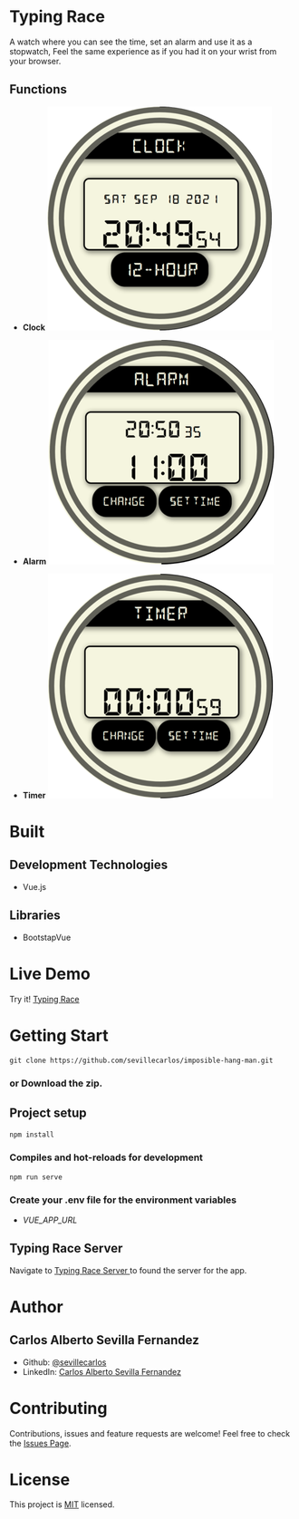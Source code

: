 # Typing Race
A watch where you can see the time, set an alarm and use it as a stopwatch, Feel the same experience as if you had it on your wrist from your browser.

## Functions 
* **Clock**
![Clock Image!](/assets/images/clock-image.png "Clock ")

* **Alarm**
![Alarm Image!](/assets/images/alarm-image.png "Alarm ")

* **Timer**
![Timer Image!](/assets/images/timer-image.png "Timer ")

# Built
## Development Technologies
- Vue.js 
## Libraries
- BootstapVue

# Live Demo
Try it! [Typing Race ](https://typing-race-app.netlify.app/)

# Getting Start
```
git clone https://github.com/sevillecarlos/imposible-hang-man.git
```
### or Download the zip.
## Project setup
```
npm install
```
### Compiles and hot-reloads for development
```
npm run serve
```
### Create your .env file for the environment variables
* *VUE_APP_URL*

## Typing Race Server
Navigate to [Typing Race Server ](https://github.com/sevillecarlos/typing-race-beckend) to found the server for the app.

# Author
## Carlos Alberto Sevilla Fernandez
* Github: [@sevillecarlos](https://github.com/sevillecarlos)
* LinkedIn: [Carlos Alberto Sevilla Fernandez](https://github.com/sevillecarlos)

# Contributing
Contributions, issues and feature requests are welcome!
Feel free to check the [Issues Page](https://github.com/sevillecarlos/typing-race/issues).

# License
This project is [MIT](https://opensource.org/licenses/MIT) licensed.



